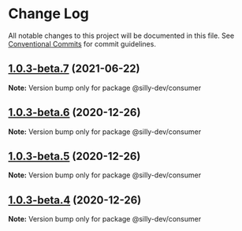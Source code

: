 # Change Log

All notable changes to this project will be documented in this file.
See [Conventional Commits](https://conventionalcommits.org) for commit guidelines.

## [1.0.3-beta.7](https://github.com/amit1me/mono/compare/@silly-dev/consumer@1.0.3-beta.5...@silly-dev/consumer@1.0.3-beta.7) (2021-06-22)

**Note:** Version bump only for package @silly-dev/consumer






## [1.0.3-beta.6](https://github.com/amit1me/mono/compare/@silly-dev/consumer@1.0.3-beta.5...@silly-dev/consumer@1.0.3-beta.6) (2020-12-26)

**Note:** Version bump only for package @silly-dev/consumer





## [1.0.3-beta.5](https://github.com/amit1me/mono/compare/@silly-dev/consumer@1.0.3-beta.4...@silly-dev/consumer@1.0.3-beta.5) (2020-12-26)

**Note:** Version bump only for package @silly-dev/consumer





## [1.0.3-beta.4](https://github.com/amit1me/mono/compare/@silly-dev/consumer@1.0.3-beta.3...@silly-dev/consumer@1.0.3-beta.4) (2020-12-26)

**Note:** Version bump only for package @silly-dev/consumer
